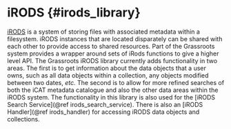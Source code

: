 ﻿# iRODS {#irods_library}

[iRODS](www.irods.org) is a system of storing files with associated metadata within a filesystem. iRODS instances that are located disparately can be shared with each other to provide access to shared resources. 
Part of the Grassroots system provides a wrapper around sets of iRods functions to give a higher level API. 
The Grassroots iRODS library currently adds functionality in two areas. 
The first is to get information about the data objects that a user owns, such as all data objects within a collection, any objects modified between two dates, *etc.* 
The second is to allow for more refined searches of both the iCAT metadata catalogue and also the other data areas within the iRODS system. 
The functionality in this library is also used for the [iRODS Search Service](@ref irods_search_service).
There is also an [iRODS Handler](@ref irods_handler) for accessing iRODS data objects and collections. 

 
